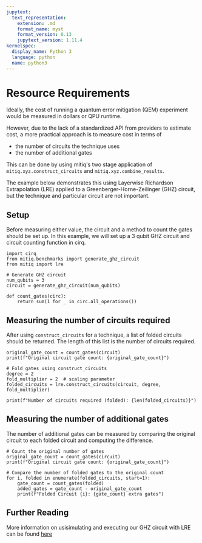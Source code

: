 ```yaml
---
jupytext:
  text_representation:
    extension: .md
    format_name: myst
    format_version: 0.13
    jupytext_version: 1.11.4
kernelspec:
  display_name: Python 3
  language: python
  name: python3
---
```


# Resource Requirements

Ideally, the cost of running a quantum error mitigation (QEM) experiment would be measured in dollars or QPU runtime.

However, due to the lack of a standardized API from providers to estimate cost, a more practical approach is to measure cost in terms of

- the number of circuits the technique uses
- the number of additional gates

This can be done by using mitiq's two stage application of `mitiq.xyz.construct_circuits` and `mitiq.xyz.combine_results`.

The example below demonstrates this using Layerwise Richardson Extrapolation (LRE) applied to a Greenberger-Horne-Zeilinger (GHZ) circuit, but the technique and particular circuit are not important.

## Setup

Before measuring either value, the circuit and a method to count the gates should be set up.  In this example, we will set up a 3 qubit GHZ circuit and circuit counting function in cirq.

```{code-cell} ipython3
import cirq
from mitiq.benchmarks import generate_ghz_circuit
from mitiq import lre

# Generate GHZ circuit
num_qubits = 3
circuit = generate_ghz_circuit(num_qubits)

def count_gates(circ):
    return sum(1 for _ in circ.all_operations())
```

## Measuring the number of circuits required

After using `construct_circuits` for a technique, a list of folded circuits should be returned.  The length of this list is the number of circuits required.

```{code-cell} ipython3
original_gate_count = count_gates(circuit)
print(f"Original circuit gate count: {original_gate_count}")

# Fold gates using construct_circuits
degree = 2
fold_multiplier = 2  # scaling parameter
folded_circuits = lre.construct_circuits(circuit, degree, fold_multiplier)

print(f"Number of circuits required (folded): {len(folded_circuits)}")
```


## Measuring the number of additional gates

The number of additional gates can be measured by comparing the original circuit to each folded circuit and computing the difference.

```{code-cell} ipython3
# Count the original number of gates
original_gate_count = count_gates(circuit)
print(f"Original circuit gate count: {original_gate_count}")

# Compare the number of folded gates to the original count
for i, folded in enumerate(folded_circuits, start=1):
    gate_count = count_gates(folded)
    added_gates = gate_count - original_gate_count
    print(f"Folded Circuit {i}: {gate_count} extra gates")
```

## Further Reading

More information on usisimulating and executing our GHZ circuit with LRE can be found [here](https://mitiq.readthedocs.io/en/stable/guide/lre-1-intro.html#combine-the-results)